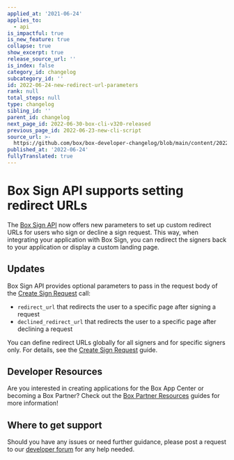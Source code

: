 ```yaml
---
applied_at: '2021-06-24'
applies_to:
  - api
is_impactful: true
is_new_feature: true
collapse: true
show_excerpt: true
release_source_url: ''
is_index: false
category_id: changelog
subcategory_id: ''
id: 2022-06-24-new-redirect-url-parameters
rank: null
total_steps: null
type: changelog
sibling_id: ''
parent_id: changelog
next_page_id: 2022-06-30-box-cli-v320-released
previous_page_id: 2022-06-23-new-cli-script
source_url: >-
  https://github.com/box/box-developer-changelog/blob/main/content/2022/06-24-new-redirect-url-parameters.md
published_at: '2022-06-24'
fullyTranslated: true
---
```

# Box Sign API supports setting redirect URLs

The [Box Sign API][3] now offers new parameters to set up custom redirect URLs
for users who sign or decline a sign request. This way, when integrating your application
with Box Sign, you can redirect the signers
back to your application or display a custom landing page.

<!-- more -->

## Updates

Box Sign API provides optional parameters to pass in the request body of the [Create Sign Request][4] call:

* `redirect_url` that redirects the user to a specific page after signing a request
* `declined_redirect_url` that redirects the user to a specific page after declining a request

You can define redirect URLs globally for all signers and for specific signers only.
For details, see the [Create Sign Request][4] guide.

## Developer Resources

Are you interested in creating applications for the Box App Center or becoming a Box Partner? Check out the
[Box Partner Resources][2] guides for more information!

## Where to get support

Should you have any issues or need further guidance, please post a request to
our [developer forum][1] for any help needed.

[1]: https://support.box.com/hc/en-us/community/topics/360001932973-Platform-and-Developer-Forum

[2]: https://support.box.com/hc/en-us/sections/360009473734-Box-Partner-Resources

[3]: https://developer.box.com/reference/post-sign-requests/

[4]: https://developer.box.com/guides/box-sign/create-sign-request/
